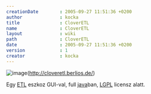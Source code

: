 ```yaml
---
creationDate        : 2005-09-27 11:51:36 +0200 
author              : kocka 
title               : CloverETL 
name                : CloverETL 
layout              : wiki 
path                : CloverETL 
date                : 2005-09-27 11:51:36 +0200 
version             : 1 
creator             : kocka 
---
```

![image](http://cloveretl.berlios.de/picts/cloverLogoGreen.png)(http://cloveretl.berlios.de/)

Egy [ETL](ETL.html) eszkoz GUI-val, full [java](java.html)ban, [LGPL](LGPL.html) licensz alatt.
